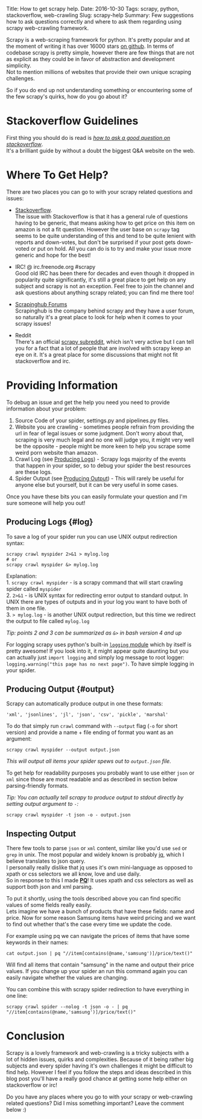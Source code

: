 Title: How to get scrapy help.
Date: 2016-10-30
Tags: scrapy, python, stackoverflow, web-crawling
Slug: scrapy-help
Summary: Few suggestions how to ask questions correctly and where to ask them regarding using scrapy web-crawling framework.

Scrapy is a web-scraping framework for python. It's pretty popular and at the moment of writing it has over 16000 stars [on github](https://github.com/scrapy/scrapy). In terms of codebase scrapy is pretty simple, however there are few things that are not as explicit as they could be in favor of abstraction and development simplicity.  
Not to mention millions of websites that provide their own unique scraping challenges.  

So if you do end up not understanding something or encountering some of the few scrapy's quirks, how do you go about it?

# Stackoverflow Guidelines

First thing you should do is read is [_how to ask a good question on stackoverflow_](http://stackoverflow.com/help/how-to-ask).   
It's a brilliant guide by without a doubt the biggest Q&A website on the web.

# Where To Get Help?

There are two places you can go to with your scrapy related questions and issues:  

* [Stackoverflow][soscrapy].   
The issue with Stackoverflow is that it has a general rule of questions having to be generic, that means asking how to get price on this item on amazon is not a fit question. However the user base on `scrapy` tag seems to be quite understanding of this and tend to be quite lenient with reports and down-votes, but don't be surprised if your post gets down-voted or put on hold. All you can do is to try and make your issue more generic and hope for the best!

* IRC! @ irc.freenode.org #scrapy   
Good old IRC has been there for decades and even though it dropped in popularity quite significantly, it's still a great place to get help on any subject and scrapy is not an exception. 
Feel free to join the channel and ask questions about anything scrapy related; you can find me there too!

* [Scrapinghub Forums][shforums]  
Scrapinghub is the company behind scrapy and they have a user forum, so naturally it's a great place to look for help when it comes to your scrapy issues!  

* Reddit  
There's an official [scrapy subreddit][scrapyreddit], which isn't very active but I can tell you for a fact that a lot of people that are involved with scrapy keep an eye on it. It's a great place for some discussions that might not fit stackoverflow and irc.

# Providing Information

To debug an issue and get the help you need you need to provide information about your problem:  

1. Source Code of your spider, settings.py and pipelines.py files.
2. Website you are crawling - sometimes people refrain from providing the url in fear of legal issues or some judgment. Don't worry about that, scraping is very much legal and no one will judge you, it might very well be the opposite - people might be more keen to help you scrape some weird porn website than amazon.  
3. Crawl Log (see [Producing Logs](#log)) - Scrapy logs majority of the events that happen in your spider, so to debug your spider the best resources are these logs.  
4. Spider Output (see [Producing Output](#output)) - This will rarely be useful for anyone else but yourself, but it can be very useful in some cases.  

Once you have these bits you can easily formulate your question and I'm sure someone will help you out!

## Producing Logs {#log}  

To save a log of your spider run you can use UNIX output redirection syntax:

    scrapy crawl myspider 2>&1 > mylog.log
    # or
    scrapy crawl myspider &> mylog.log

Explanation:  
    1. `scrapy crawl myspider` - is a scrapy command that will start crawling spider called `myspider`  
    2. `2>&1` - is UNIX syntax for redirecting error output to standard output. In UNIX there are types of outputs and in your log you want to have both of them in one file.  
    3. `> mylog.log` - is another UNIX output redirection, but this time we redirect the output to file called `mylog.log`
   
_Tip: points 2 and 3 can be summarized as `&>` in bash version 4 and up_

For logging scrapy uses python's built-in [`logging` module][logging] which by itself is pretty awesome! If you look into it, it might appear quite daunting but you can actually just `import logging` and simply log message to root logger: `logging.warning("this page has no next page")`. To have simple logging in your spider.

## Producing Output {#output}  

Scrapy can automatically produce output in one these formats:  

    'xml', 'jsonlines', 'jl', 'json', 'csv', 'pickle', 'marshal'

To do that simply run `crawl` command with `--output` flag (`-o` for short version) and provide a name + file ending of format you want as an argument:

    scrapy crawl myspider --output output.json

_This will output all items your spider spews out to `output.json` file._  

To get help for readability purposes you probably want to use either `json` or `xml` since those are most readable and as described in section below parsing-friendly formats.

_Tip: You can actually tell scrapy to produce output to stdout directly by setting output argument to `-`:_

    scrapy crawl myspider -t json -o - output.json

## Inspecting Output

There few tools to parse `json` or `xml` content, similar like you'd use `sed` or `grep` in unix. The most popular and widely known is probably [jq][jq], which I believe translates to json query.  
I personally really dislike that jq uses it's own mini-language as opposed to xpath or css selectors we all know, love and use daily.  
So in response to this I made [**PQ**][pq]! It uses xpath and css selectors as well as support both json and xml parsing.

To put it shortly, using the tools described above you can find specific values of some fields really easily.  
Lets imagine we have a bunch of products that have these fields: name and price. Now for some reason Samsung items have weird pricing and we want to find out whether that's the case every time we update the code. 

For example using pq we can navigate the prices of items that have some keywords in their names:

    cat output.json | pq "//item[contains(@name,'samsung')]/price/text()"

Will find all items that contain "samsung" in the name and output their price values. If you change up your spider an run this command again you can easily navigate whether the values are changing.

You can combine this with scrapy spider redirection to have everything in one line:

    scrapy crawl spider --nolog -t json -o - | pq "//item[contains(@name,'samsung')]/price/text()"



# Conclusion

Scrapy is a lovely framework and web-crawling is a tricky subjects with a lot of hidden issues, quirks and complexities. Because of it being rather big subjects and every spider having it's own challenges it might be difficult to find help. However I feel if you follow the steps and ideas described in this blog post you'll have a really good chance at getting some help either on stackoverflow or irc!

Do you have any places where you go to with your scrapy or web-crawling related questions? Did I miss something important? Leave the comment below :)

[jq]: https://stedolan.github.io/jq/
[pq]: https://github.com/granitosaurus/pq/
[soscrapy]: http://stackoverflow.com/questions/tagged/scrapy
[logging]: https://docs.python.org/3/library/logging.html
[shforums]: https://support.scrapinghub.com/forums/1-general/
[scrapyreddit]: https://reddit.com/r/scrapy  
